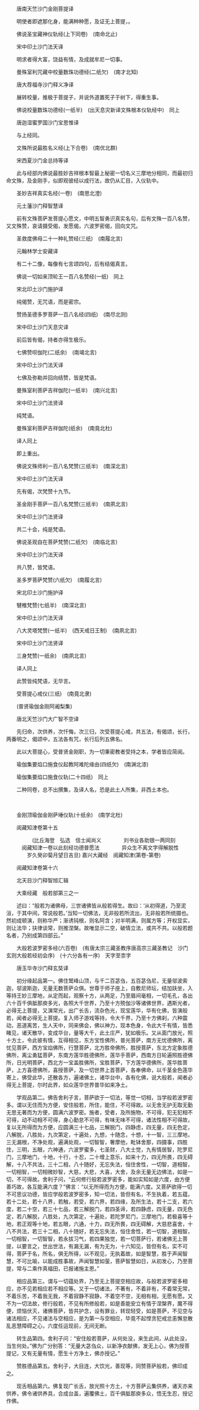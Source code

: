 <!-- { "loadSidebar": true } -->
　　唐南天竺沙门金刚菩提译

　　明使者即遮那化身，能满种种愿，及证无上菩提，。

　　佛说圣宝藏神仪轨经(上下同卷)　(南命北止)

　　宋中印土沙门法天译

　　明求者得大富，饶益有情，及成就牟尼一切事。

　　曼殊室利咒藏中校量数珠功德经(二纸欠)　(南才北知)

　　唐大荐福寺沙门释义净译

　　展转校量，推极于菩提子，并说外道置死子于树下，得重生事。

　　佛说校量数珠功德经(一纸半)　(出天息灾新译文殊根本仪轨经中)　同上

　　唐迦湿蜜罗国沙门宝思惟译

　　与上经同。

　　文殊所说最胜名义经(上下合卷)　(南优北群)

　　宋西夏沙门金总持等译

　　此与经部内佛说最胜妙吉祥根本智最上秘密一切名义三摩地分相同，而最初归命文殊，及金刚手，似即观彼经以成行法，故仍从汇目，入仪轨中。

　　圣妙吉祥真实名经(一卷)　(南思北澄)

　　元土藩沙门释智慧译

　　前有文殊菩萨发菩提心愿文，中明五智勇识真实名句，后有文殊一百八名赞，又文殊赞，哀请摄受偈，发愿偈，六波罗密偈，回向文咒。

　　圣救度佛母二十一种礼赞经(三纸)　(南履北言)

　　元翰林学士安藏译

　　有二十二像，每像有七言颂四句，后有结偈真言。

　　佛说一切如来顶轮王一百八名赞经(一纸)　同上

　　宋北印土沙门施护译

　　纯偈赞，无咒语，而是密宗。

　　赞扬圣德多罗菩萨一百八名经(四纸)　(南尽北则)

　　宋中印土沙门天息灾译

　　前后皆有偈，持者亦得生极乐。

　　七佛赞呗伽陀(二纸余)　(南竭北言)

　　宋中印土沙门法天译

　　七佛及弥勒并回向结赞，皆是梵语。

　　曼殊室利菩萨吉祥伽陀(一纸半)　(南兴北言)

　　宋中印土沙门法贤译

　　纯梵语。

　　曼殊室利菩萨吉祥伽陀(纸余)　(南竟北杜)

　　译人同上

　　即上重出。

　　佛说文殊师利一百八名梵赞(三纸半)　(南深北言)

　　宋中印土沙门法天译

　　先有偈，次梵赞十九节。

　　圣金刚手菩萨一百八名梵赞(三纸半)　(南夙北言)

　　宋中印土沙门法贤译

　　共二十会，纯是梵语。

　　佛说圣观自在菩萨梵赞(二纸欠)　(南临北言)

　　宋中印土沙门法天译

　　共八赞，皆梵语。

　　圣多罗菩萨梵赞(六纸欠)　(南履北言)

　　宋北印土沙门施护译

　　犍椎梵赞(七纸半)　(南深北言)

　　宋中印土沙门法天译

　　八大灵塔梵赞(一纸半)　(西天戒日王制)　(南夙北言)

　　宋中印土沙门法贤译

　　三身梵赞(一纸余)　(南夙北言)

　　译人同上

　　此赞皆纯梵语，无华言。

　　受菩提心戒仪(三纸)　(南竟北隶)

　　(普贤瑜伽金刚阿阇梨集)

　　唐北天竺沙门大广智不空译

　　先归命，次供养，次忏悔，次三归，次受菩提心戒，共五法，有偈颂，长行，两番明之，偈颂中，五法各有咒，长行后列五佛名。

　　此以大菩提心，受普贤金刚职，为一切秉密教者受持之本，学者皆应简阅。

　　瑜伽集要焰口施食仪起教阿难陀缘由(四纸欠)　(南渊北漆)

　　瑜伽集要焰口施食仪轨(二十四纸)　同上

　　二种同卷，总不出撰集，及译人名，恐是此土人所集，非西土本也。

　　

　　金刚顶瑜伽金刚萨埵仪轨(十纸余)　(南学北杜)

　　阅藏知津卷第十五

　　　　　(比丘海登　弘选　信士闻尚义
　　　　刘书业各助银一两同刻
　　　阅藏知津一卷以此刻经功德普愿法
　　　　异众生不离文字得解脱性
　　　　岁久癸卯菊月望日吉旦)
嘉兴大藏经　阅藏知津(第卷-第卷)


　　阅藏知津卷第十六

　　北天目沙门释智旭汇辑

　　大乘经藏　般若部第三之一

　　述曰：“般若为诸佛母，三世诸佛皆从般若得生。故曰：‘从初得道，乃至泥洹，于其中间，常说般若。’当知一切佛法，无非般若所流出，无非般若所统摄也。然初成顿演，则称华严；渐诱钝根，则名阿含；对半明满，则属方等；开权显实，则让法华；扶律谈常，则推涅槃。故唯显示二空，破情立法，或共不共。以般若题名者，乃别成第四部云。”

　　大般若波罗密多经(六百卷)　(有唐太宗三藏圣教序唐高宗三藏圣教记　沙门玄则大般若经初会序)　(十六分各有一序)　天字至柰字

　　唐玉华寺沙门释玄奘译

　　初分缘起品第一。佛住鹫峰山顶，与千二百苾刍，五百苾刍尼，无量邬波索迦，邬波斯迦，无量无数菩萨众俱。世尊于师子座上，自敷尼师坛，结加趺坐，入等持王妙三摩地，从定而起，观察十方，从两足，乃至眉间毫相，一切毛孔，各出六十百千俱胝那庾多光，各照大千世界，乃至十方殑伽沙等诸佛世界，遇斯光者，必得无上菩提，又演常光，出广长舌，流杂色光，现宝莲华，华有化佛，皆演般若，闻者必得无上菩提。复入师子游戏等持，令大千界，乃至十方佛刹，六种震动，恶道离苦，生人天中，同来佛会，佛以神力，现本色身，令此大千有情，皆悉睹见，诸天散华，变成华台，量等大千，此土庄严，犹如极乐。又从面门放光，照十方土，令此彼有情，互得相见，东方宝性佛所，普光菩萨，南方无忧德佛所，离忧见菩萨，西方宝焰佛所，行慧菩萨，北方胜帝佛所，胜授菩萨，东北方定象胜德佛所，离尘勇猛菩萨，东南方莲华胜德佛所，莲华手菩萨，西南方日轮遍照胜德佛所，日光明菩萨，西北方一宝盖胜佛所，宝胜菩萨，下方莲华德佛所，莲华胜菩萨，上方喜德佛所，喜授菩萨，及一切世界上首菩萨，各奉佛命，以千茎金色莲华寄上，佛受此华，还散各方，遍诸佛土，诸华台中，各有化佛，说大般若，闻者必得无上菩提，尔时此界，如众莲华世界普华如来净土。

　　学观品第二。佛告舍利子言，菩萨欲于一切法，等觉一切相，当学般若波罗密多。谓以无住而为方便，安住般若，所住，能住，不可得故。以无舍无护无取无勤无思无著而为方便，圆满六波罗密。施者，受者，及所施物，不可得，犯无犯相不可得，动不动相不可得，身心勤怠不可得，有味无味不可得，诸法性相不可得故，复以无所得而为方便，应圆满三十七品，三解脱门，四静虑，四无量，四无色定，八解脱，八胜处，九次第定，十遍处，九想，十随念，十想，十一智，三三摩地，三无漏根，不净处观，遍满处观，一切智智，奢摩他，毗钵舍那，四摄事，四胜住，三明，五眼，六神通，六波罗蜜多，七圣财，八大士觉，九有情居智，陀罗尼门，三摩地门，十地，十行，十忍，二十增上意乐，如来十力，四无所畏，四无碍解，十八不共法，三十二相，八十随好，无忘失法，恒住舍性，一切智，道相智，一切相智，一切相微妙智，大慈，大悲，大喜，大舍，及余无量无边佛法，如是一切，不可得故。舍利子问，“云何修行般若波罗密多，能如实知如是六度，由方便善巧故，各互能满六度？”佛言：“以无所得而为方便，能满六度。又菩萨欲得一切不可思议功德，皆应学般若波罗密多，知一切法，皆但有名，不生执着，若五蕴，若十二处，若十八界，若触，若受，若六界，若四缘，及所生法，若十二支，若六度，若二十空，若三十七品，若三解脱门，若四圣谛，若四静虑，四无量，四无色定，若八解脱，八胜处，九次第定，十遍处，若陀罗尼门，三摩地门，若极喜等十地，若正观等十地，若五眼，六通，十力，四无所畏，四无碍解，大慈悲喜舍，十八不共法，若三十二相，八十随好，若无忘失法，恒住舍性，若一切智，道相智，一切相智，一切智智，若永拔习气，若四果独觉，若一切菩萨行，若诸佛无上菩提，以要言之，世出世法，有漏无漏，有为无为，十六知见，皆但有名，实不可得，菩萨于名，所名，俱无所得，以不观见，无执着故，如是智慧，胜于声闻智慧，不可比喻，以能成胜事故，声闻智慧如萤，菩萨智慧如日，从初发心，乃至菩提，常与二乘作真福田，已报诸施主恩。”

　　相应品第三。谓与一切蕴处界，乃至无上菩提空相应故，与般若波罗密多相应，亦不见若相应若不相应等。又于一切诸法，不著有，不着非有，不着常无常，不着乐苦，不着我无我，不着寂静不寂静，不着空不空，无相有相，无愿有愿。又不为一切法故，修行般若，不见有所修般若，如是善能安立有情于涅槃界，魔不得便，烦恼伏灭，诸佛菩萨，皆共护念，设有罪业，转现轻受，如是菩萨，不见空与诸法相应，不见诸法与空相应，是为第一与空相应，毕竟不起悭贪犯戒忿恚懈怠散乱恶慧障碍之心，六度任运现前，无间无断。

　　转生品第四。舍利子问：“安住般若菩萨，从何处没，来生此间，从此处没，当生何处。”佛为广分别答：“无量大苾刍众，以新净衣献佛，发无上心，佛为授菩提记，又有无量有情，愿生十方净土，佛亦授记。”

　　赞胜德品第五。舍利子，大目连，大饮光，善现等，同赞菩萨般若，佛印成之。

　　现舌相品第六。佛复现广长舌，放光照十方土，十方菩萨云集供养，诸天亦来供养，佛令诸供养具，合成台盖，遍覆佛土，百千俱胝那庾多众，悟无生忍，授记作佛。

